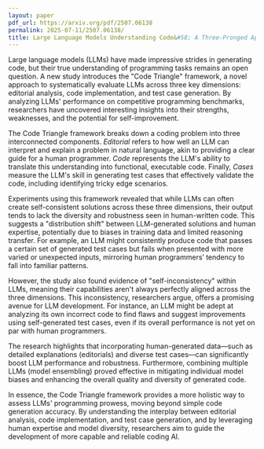 ```yaml
---
layout: paper
pdf_url: https://arxiv.org/pdf/2507.06138
permalink: 2025-07-11/2507.06138/
title: Large Language Models Understanding Code&#58; A Three-Pronged Approach
---
```




Large language models (LLMs) have made impressive strides in generating code, but their true understanding of programming tasks remains an open question. A new study introduces the "Code Triangle" framework, a novel approach to systematically evaluate LLMs across three key dimensions: editorial analysis, code implementation, and test case generation. By analyzing LLMs' performance on competitive programming benchmarks, researchers have uncovered interesting insights into their strengths, weaknesses, and the potential for self-improvement.

The Code Triangle framework breaks down a coding problem into three interconnected components. *Editorial* refers to how well an LLM can interpret and explain a problem in natural language, akin to providing a clear guide for a human programmer. *Code* represents the LLM's ability to translate this understanding into functional, executable code. Finally, *Cases* measure the LLM's skill in generating test cases that effectively validate the code, including identifying tricky edge scenarios.

Experiments using this framework revealed that while LLMs can often create self-consistent solutions across these three dimensions, their output tends to lack the diversity and robustness seen in human-written code. This suggests a "distribution shift" between LLM-generated solutions and human expertise, potentially due to biases in training data and limited reasoning transfer. For example, an LLM might consistently produce code that passes a certain set of generated test cases but fails when presented with more varied or unexpected inputs, mirroring human programmers’ tendency to fall into familiar patterns.

However, the study also found evidence of "self-inconsistency" within LLMs, meaning their capabilities aren't always perfectly aligned across the three dimensions. This inconsistency, researchers argue, offers a promising avenue for LLM development. For instance, an LLM might be adept at analyzing its own incorrect code to find flaws and suggest improvements using self-generated test cases, even if its overall performance is not yet on par with human programmers.

The research highlights that incorporating human-generated data—such as detailed explanations (editorials) and diverse test cases—can significantly boost LLM performance and robustness. Furthermore, combining multiple LLMs (model ensembling) proved effective in mitigating individual model biases and enhancing the overall quality and diversity of generated code.

In essence, the Code Triangle framework provides a more holistic way to assess LLMs' programming prowess, moving beyond simple code generation accuracy. By understanding the interplay between editorial analysis, code implementation, and test case generation, and by leveraging human expertise and model diversity, researchers aim to guide the development of more capable and reliable coding AI.